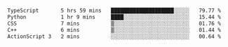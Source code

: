 <!--START_SECTION:waka-->

```txt
TypeScript       5 hrs 59 mins   ████████████████████░░░░░   79.77 %
Python           1 hr 9 mins     ████░░░░░░░░░░░░░░░░░░░░░   15.44 %
CSS              7 mins          ▒░░░░░░░░░░░░░░░░░░░░░░░░   01.76 %
C++              6 mins          ▒░░░░░░░░░░░░░░░░░░░░░░░░   01.44 %
ActionScript 3   2 mins          ░░░░░░░░░░░░░░░░░░░░░░░░░   00.64 %
```

<!--END_SECTION:waka-->
